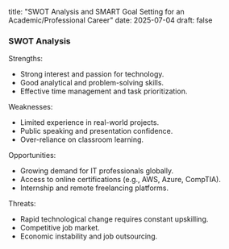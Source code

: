 title: "SWOT Analysis and SMART Goal Setting for an Academic/Professional Career"
date: 2025-07-04
draft: false


### SWOT Analysis

Strengths:
- Strong interest and passion for technology.
- Good analytical and problem-solving skills.
- Effective time management and task prioritization.

Weaknesses:
- Limited experience in real-world projects.
- Public speaking and presentation confidence.
- Over-reliance on classroom learning.

Opportunities:
- Growing demand for IT professionals globally.
- Access to online certifications (e.g., AWS, Azure, CompTIA).
- Internship and remote freelancing platforms.

Threats:
- Rapid technological change requires constant upskilling.
- Competitive job market.
- Economic instability and job outsourcing.

